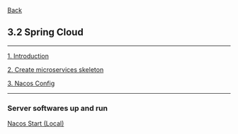 [Back](../../README.md)

## 3.2 Spring Cloud

<hr>

[1. Introduction](1_Introduction.md)

[2. Create microservices skeleton](2_MicroserviceSkeleton.md)

[3. Nacos Config](3_NacosConfig.md)

<hr>

### Server softwares up and run

[Nacos Start (Local)](NacosStartLocal.md)
